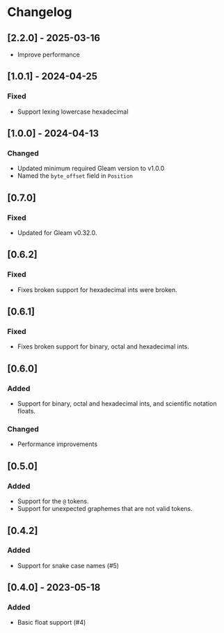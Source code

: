 # Changelog

## [2.2.0] - 2025-03-16

-   Improve performance

## [1.0.1] - 2024-04-25

### Fixed

-   Support lexing lowercase hexadecimal

## [1.0.0] - 2024-04-13

### Changed

-   Updated minimum required Gleam version to v1.0.0
-   Named the `byte_offset` field in `Position`

## [0.7.0]

### Fixed

-   Updated for Gleam v0.32.0.

## [0.6.2]

### Fixed

-   Fixes broken support for hexadecimal ints were broken.

## [0.6.1]

### Fixed

-   Fixes broken support for binary, octal and hexadecimal ints.

## [0.6.0]

### Added

-   Support for binary, octal and hexadecimal ints, and scientific notation
    floats.

### Changed

-   Performance improvements

## [0.5.0]

### Added

-   Support for the `@` tokens.
-   Support for unexpected graphemes that are not valid tokens.

## [0.4.2]

### Added

-   Support for snake case names (#5)

## [0.4.0] - 2023-05-18

### Added

-   Basic float support (#4)
